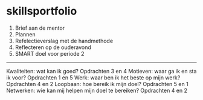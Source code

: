 # skillsportfolio
1. Brief aan de mentor
2. Plannen
3. Refelectieverslag met de handmethode
4. Reflecteren op de ouderavond
5. SMART doel voor periode 2
------------------------------------------
Kwaliteiten: wat kan ik goed?
Opdrachten 3 en 4
Motieven: waar ga ik en sta ik voor?
Opdrachten 1 en 5
Werk: waar ben ik het beste op mijn werk?
Opdrachten 4 en 2
Loopbaan: hoe bereik ik mijn doel?
Opdrachten 5 en 1
Netwerken: wie kan mij helpen mijn doel te bereiken?
Opdrachten 4 en 2

